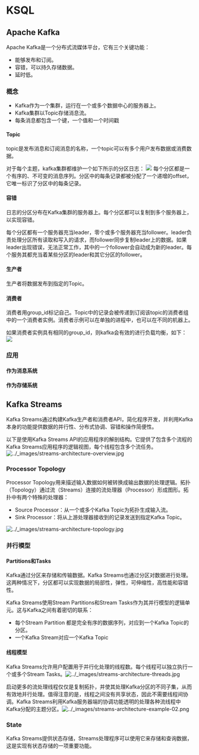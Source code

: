 # KSQL

## Apache Kafka

Apache Kafka是一个分布式流媒体平台，它有三个关键功能：

- 能够发布和订阅。
- 容错，可以持久存储数据。
- 延时低。

### 概念

- Kafka作为一个集群，运行在一个或多个数据中心的服务器上。
- Kafka集群以Topic存储消息流。
- 每条消息都包含一个键，一个值和一个时间戳

#### Topic

topic是发布消息和订阅消息的名称，一个topic可以有多个用户发布数据或消费数据。

对于每个主题，kafka集群都维护一个如下所示的分区日志：
![](https://kafka.apache.org/11/images/log_anatomy.png)
每个分区都是一个有序的、不可变的消息序列。分区中的每条记录都被分配了一个递增的offset，它唯一标识了分区中的每条记录。

#### 容错

日志的分区分布在Kafka集群的服务器上。每个分区都可以复制到多个服务器上，以实现容错。

每个分区都有一个服务器充当leader，零个或多个服务器充当follower。leader负责处理分区所有读取和写入的请求，而follower同步复制leader上的数据。如果leader出现错误，无法正常工作，其中的一个follower会自动成为新的leader。每个服务其都充当着某些分区的leader和其它分区的follower。

#### 生产者

生产者将数据发布到指定的Topic。

#### 消费者

消费者用group_id标记自己。Topic中的记录会被传递到订阅该topic的消费者组中的一个消费者实例。消费者示例可以在单独的进程中，也可以在不同的机器上。

如果消费者实例具有相同的group_id，则kafka会有效的进行负载均衡，如下：
![](https://kafka.apache.org/11/images/consumer-groups.png)

### 应用

#### 作为消息系统

#### 作为存储系统

## Kafka Streams

Kafka Streams通过构建Kafka生产者和消费者API，简化程序开发，并利用Kafka本身的功能提供数据的并行性、分布式协调、容错和操作简便性。

以下是使用Kafka Streams API的应用程序的解剖结构。它提供了包含多个流程的Kafka Streams应用程序的逻辑视图，每个线程包含多个流任务。
![../_images/streams-architecture-overview.jpg](file:///D:/idea.png)

### Processor Topology

Processor Topology用来描述输入数据如何被转换成输出数据的处理逻辑。拓扑（Topology）通过流（Streams）连接的流处理器（Processor）形成图形。拓扑中有两个特殊的处理器：

- Source Processor：从一个或多个Kafka Topic为拓扑生成输入流。
- Sink Processor：将从上游处理器接收到的记录发送到指定Kafka Topic。

![../_images/streams-architecture-topology.jpg](https://docs.confluent.io/current/_images/streams-architecture-topology.jpg)

### 并行模型

#### Partitions和Tasks

Kafka通过分区来存储和传输数据。Kafka Streams也通过分区对数据进行处理。这两种情况下，分区都可以实现数据的局部性，弹性，可伸缩性，高性能和容错性。

Kafka Streams使用Stream Partitions和Stream Tasks作为其并行模型的逻辑单元。这与Kafka之间有着密切的联系：

- 每个Stream Partition 都是完全有序的数据序列，对应到一个Kafka Topic的分区。
- 一个Kafka Stream对应一个Kafka Topic

#### 线程模型

Kafka Streams允许用户配置用于并行化处理的线程数。每个线程可以独立执行一个或多个Stream Tasks。![../_images/streams-architecture-threads.jpg](https://docs.confluent.io/current/_images/streams-architecture-threads.jpg)

启动更多的流处理线程仅仅是复制拓扑，并使其处理Kafka分区的不同子集，从而有效地并行处理。值得注意的是，线程之间没有共享状态，因此不需要线程间协调。Kafka Streams利用Kafka服务器端的协调功能透明的处理各种流线程中Kafka分配的主题分区。![../_images/streams-architecture-example-02.png](https://docs.confluent.io/current/_images/streams-architecture-example-02.png)

### State

Kafka Streams提供状态存储，Streams处理程序可以使用它来存储和查询数据，这是实现有状态存储的一项重要功能。

<!--stackedit_data:
eyJoaXN0b3J5IjpbLTExMTUzNzI1NjcsNDA0NjI1MjA4XX0=
-->